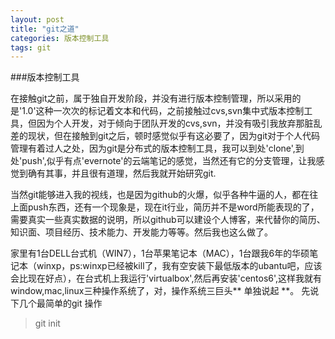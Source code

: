 ```yaml
---
layout: post
title: "git之道"
categories: 版本控制工具
tags: git
---
```


###版本控制工具

在接触git之前，属于独自开发阶段，并没有进行版本控制管理，所以采用的是'1.0'这种一次次的标记着文本和代码，之前接触过cvs,svn集中式版本控制工具，但因为个人开发，对于倾向于团队开发的cvs,svn，并没有吸引我放弃那脏乱差的现状，但在接触到git之后，顿时感觉似乎有这必要了，因为git对于个人代码管理有着过人之处，因为git是分布式的版本控制工具，我可以到处'clone',到处'push',似乎有点'evernote'的云端笔记的感觉，当然还有它的分支管理，让我感觉到确有其事，并且很有道理，然后我就开始研究git.

当然git能够进入我的视线，也是因为github的火爆，似乎各种牛逼的人，都在往上面push东西，还有一个现象是，现在it行业，简历并不是word所能表现的了，需要真实一些真实数据的说明，所以github可以建设个人博客，来代替你的简历、知识面、项目经历、技术能力、开发能力等等。然后我也这么做了。

家里有1台DELL台式机（WIN7），1台苹果笔记本（MAC），1台跟我6年的华硕笔记本（winxp，ps:winxp已经被kill了，我有空安装下最低版本的ubantu吧，应该会比现在好点），在台式机上我运行'virtualbox',然后再安装'centos6',这样我就有window,mac,linux三种操作系统了，对，操作系统三巨头** 单独说起 **。
先说下几个最简单的git 操作
>git init
